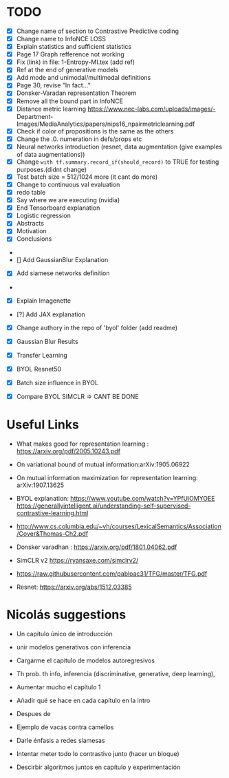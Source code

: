 # TODO

- [x]  Change name of section to Contrastive Predictive coding
- [x]  Change name to InfoNCE LOSS
- [x]  Explain statistics and sufficient statistics
- [x] Page 17 Graph refference not working
- [x] Fix (link) in file: 1-Entropy-MI.tex (add ref)
- [x] Ref at the end of generative models
- [x] Add mode and unimodal/multimodal definitions 
- [x] Page 30, revise "In fact..."
- [x] Donsker-Varadan representation Theorem
- [x] Remove all the bound part in InfoNCE
- [x] Distance metric learning https://www.nec-labs.com/uploads/images/- Department-Images/MediaAnalytics/papers/nips16_npairmetriclearning.pdf
- [x] Check if color of propositions is the same as the others
- [x] Change the .0. numeration in defs/props etc
- [x] Neural networks introduction (resnet, data augmentation (give examples of data augmentations))
- [x] Change `with tf.summary.record_if(should_record)` to TRUE for testing purposes.(didnt change)
- [x] Test batch size = 512/1024 more (it cant do more)
- [x] Change to continuous val evaluation 
- [x] redo table
- [x] Say where we are executing (nvidia)
- [x] End Tensorboard explanation
- [x] Logistic regression
- [x] Abstracts
- [x] Motivation
- [x] Conclusions
- 
- [] Add GaussianBlur Explanation
- [x] Add siamese networks definition
- 
- [x] Explain Imagenette
- [?] Add JAX explanation
- [x] Change authory in the repo of 'byol' folder (add readme)

- [x] Gaussian Blur Results
- [x] Transfer Learning

- [x] BYOL Resnet50
- [x] Batch size influence in BYOL

- [x] Compare BYOL SIMCLR => CANT BE DONE



# Useful Links

- What makes good for representation learning : https://arxiv.org/pdf/2005.10243.pdf
- On variational bound of mutual information:arXiv:1905.06922
- On mutual information maximization for representation learning: arXiv:1907.13625
- BYOL explanation: https://www.youtube.com/watch?v=YPfUiOMYOEE
https://generallyintelligent.ai/understanding-self-supervised-contrastive-learning.html

- http://www.cs.columbia.edu/~vh/courses/LexicalSemantics/Association/Cover&Thomas-Ch2.pdf

- Donsker varadhan : https://arxiv.org/pdf/1801.04062.pdf

- SimCLR v2 https://ryansaxe.com/simclrv2/

- https://raw.githubusercontent.com/pabloac31/TFG/master/TFG.pdf

- Resnet: https://arxiv.org/abs/1512.03385


# Nicolás suggestions

- Un capítulo único de introducción
-  unir modelos generativos con inferencia
- Cargarme el capítulo de modelos autoregresivos

- Th prob. th info, inferencia (discriminative, generative, deep learning), 
- Aumentar mucho el capítulo 1 
- Añadir qué se hace en cada capítulo en la intro
- Despues de
- Ejemplo de vacas contra camellos
- Darle énfasis a redes siamesas
- Intentar meter todo lo contrastivo junto (hacer un bloque)
- Descirbir algoritmos juntos en capítulo y  experimentación